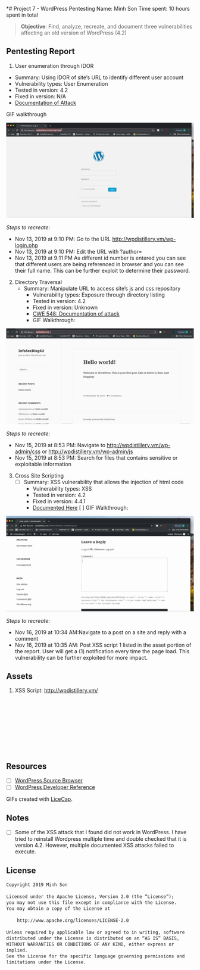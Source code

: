 *# Project 7 - WordPress Pentesting
Name: Minh Son
Time spent: 10 hours spent in total

> **Objective**: Find, analyze, recreate, and document three vulnerabilities affecting an old version of WordPress (4.2)  

## Pentesting Report

1.  User enumeration through IDOR
* Summary: Using IDOR of site’s URL to identify different user account
* Vulnerability types: User Enumeration
* Tested in version: 4.2
* Fixed in version: N/A
* [Documentation of Attack](https://hackerone.com/reports/335427)

GIF walkthrough

![Alt Text](https://github.com/mhson281/Csuvets/blob/master/User_Enumeration.gif)
  

_Steps to recreate:_ 
* Nov 13, 2019 at 9:10 PM:  Go to the URL http://wpdistillery.vm/wp-login.php
* Nov 13, 2019 at 9:10 PM: Edit the URL with ?author= <id number>
* Nov 13, 2019 at 9:11 PM As different  id number is entered you can see that different users are being referenced in browser and you can see their full name.  This can be further exploit to determine their password.


2. Directory Traversal
	* Summary: Manipulate URL to access site’s js and css repository
		* Vulnerability types: Exposure through directory listing
		* Tested in version:  4.2
		* Fixed in version: Unknown
		* [CWE  548: Documentation of attack](https://www.cvedetails.com/cwe-details/548/Information-Leak-Through-Directory-Listing.html) 
		* GIF Walkthrough: 

![Alt Text](https://github.com/mhson281/Csuvets/blob/master/DirTraversal.gif)

_Steps to recreate:_ 
* Nov 15, 2019 at 8:53 PM: Navigate to http://wpdistillery.vm/wp-admin/css or http://wpdistillery.vm/wp-admin/js
* Nov 15, 2019 at 8:53 PM: Search for files that contains sensitive or exploitable information



3. Cross Site Scripting
	* [ ] Summary: XSS vulnerability that allows the injection of html code
		* Vulnerability types: XSS
		* Tested in version: 4.2
		* Fixed in version: 4.4.1
		* [Documented Here](https://nvd.nist.gov/vuln/detail/CVE-2016-1564)
  [ ] GIF Walkthrough: 
 
![Alt Text](https://github.com/mhson281/Csuvets/blob/master/XSS.gif)


  _Steps to recreate:_ 
* Nov 16, 2019 at 10:34 AM:Navigate to a post on a site and reply with a comment 
* Nov 16, 2019 at 10:35 AM:  Post XSS script 1 listed in the asset portion of the report.  User will get a (1) notification every time the page load.  This vulnerability can be further exploited for more impact.
  
    
## Assets
1. XSS Script:
 http://wpdistillery.vm/<svg onload=alert(1)>


## Resources

- [ ] [WordPress Source Browser](https://core.trac.wordpress.org/browser/)
- [ ] [WordPress Developer Reference](https://developer.wordpress.org/reference/)

GIFs created with [LiceCap](http://www.cockos.com/licecap/).

## Notes

- [ ] Some of the XSS attack that I found did not work in WordPress.  I have tried to reinstall Wordpress multiple time and double checked that it is version 4.2.  However, multiple documented XSS attacks failed to execute.

## License

    Copyright 2019 Minh Son

    Licensed under the Apache License, Version 2.0 (the “License”);
    you may not use this file except in compliance with the License.
    You may obtain a copy of the License at

        http://www.apache.org/licenses/LICENSE-2.0

    Unless required by applicable law or agreed to in writing, software
    distributed under the License is distributed on an “AS IS” BASIS,
    WITHOUT WARRANTIES OR CONDITIONS OF ANY KIND, either express or implied.
    See the License for the specific language governing permissions and
    limitations under the License.
